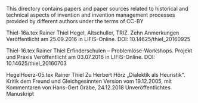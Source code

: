 This directory contains papers and paper sources related to historical and
technical aspects of invention and invention management processes provided by
different authors under the terms of CC-BY

Thiel-16a.tex
Rainer Thiel
Hegel, Altschuller, TRIZ. Zehn Anmerkungen
Veröffentlicht am 25.09.2016 in LIFIS-Online.
DOI: 10.14625/thiel_20160925

Thiel-16.tex
Rainer Thiel
Erfinderschulen – Problemlöse-Workshops. Projekt und Praxis
Veröffentlicht am 03.07.2016 in LIFIS-Online.
DOI: 10.14625/thiel_20160703

HegelHoerz-05.tex
Rainer Thiel
Zu Herbert Hörz „Dialektik als Heuristik“. Kritik dem Freund und
   Gleichgesinnten
Version vom 19.12.2005, mit Kommentaren von Hans-Gert Gräbe, 24.12.2018
Unveröffentlichtes Manuskript
